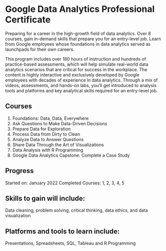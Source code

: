 # Google Data Analytics Professional Certificate

Preparing for a career in the high-growth field of data analytics. Over 8 courses, gain in-demand skills that prepare you for an entry-level job. Learn from Google employees whose foundations in data analytics served as launchpads for their own careers. 

This program includes over 180 hours of instruction and hundreds of practice-based assessments, which will help simulate real-world data analytics scenarios that are critical for success in the workplace. The content is highly interactive and exclusively developed by Google employees with decades of experience in data analytics. Through a mix of videos, assessments, and hands-on labs, you’ll get introduced to analysis tools and platforms and key analytical skills required for an entry-level job.

## Courses
1. Foundations: Data, Data, Everywhere
2. Ask Questions to Make Data-Driven Decisions
3. Prepare Data for Exploration
4. Process Data from Dirty to Clean
5. Analyze Data to Answer Questions
6. Share Data Through the Art of Visualizations
7. Data Analysis with R Programming
8. Google Data Analytics Capstone: Complete a Case Study

## Progress
Started on: January 2022
Completed Courses: 1, 2, 3, 4, 5

## Skills to gain will include: 
Data cleaning, problem solving, critical thinking, data ethics, and data visualization

## Platforms and tools to learn include: 
Presentations, Spreadsheets, SQL, Tableau and R Programming
